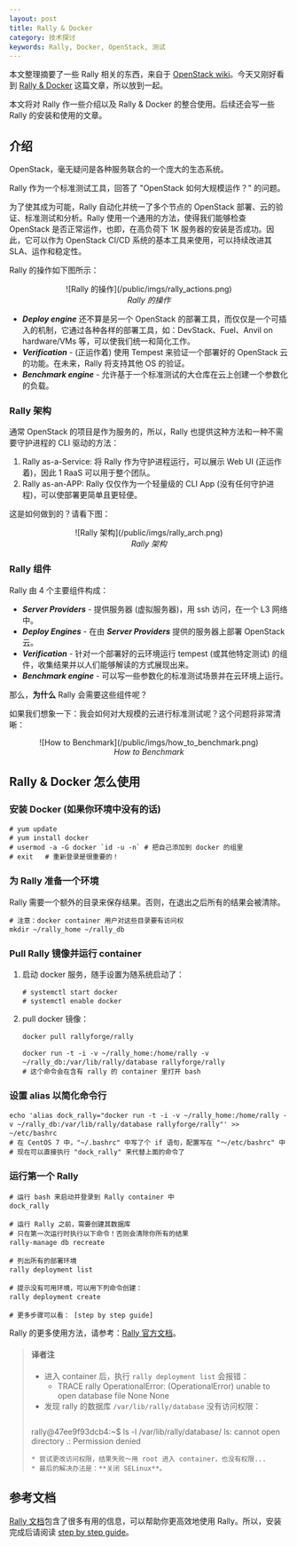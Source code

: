 ```yaml
---
layout: post
title: Rally & Docker
category: 技术探讨
keywords: Rally, Docker, OpenStack, 测试
---
```


本文整理摘要了一些 Rally 相关的东西，来自于 [OpenStack wiki](https://wiki.openstack.org/wiki/Rally)。今天又刚好看到 [Rally & Docker](https://registry.hub.docker.com/u/rallyforge/rally/) 这篇文章，所以放到一起。

本文将对 Rally 作一些介绍以及 Rally & Docker 的整合使用。后续还会写一些 Rally 的安装和使用的文章。

## 介绍

OpenStack，毫无疑问是各种服务联合的一个庞大的生态系统。

Rally 作为一个标准测试工具，回答了 "OpenStack 如何大规模运作？" 的问题。

为了使其成为可能，Rally 自动化并统一了多个节点的 OpenStack 部署、云的验证、标准测试和分析。Rally 使用一个通用的方法，使得我们能够检查 OpenStack 是否正常运作，也即，在高负荷下 1K 服务器的安装是否成功。因此，它可以作为 OpenStack CI/CD 系统的基本工具来使用，可以持续改进其 SLA、运作和稳定性。

Rally 的操作如下图所示：

<center>![Rally 的操作](/public/imgs/rally_actions.png)</center>
<center><i>Rally 的操作</i></center>

* ***Deploy engine*** 还不算是另一个 OpenStack 的部署工具，而仅仅是一个可插入的机制，它通过各种各样的部署工具，如：DevStack、Fuel、Anvil on hardware/VMs 等，可以使我们统一和简化工作。
* ***Verification*** - (正运作着) 使用 Tempest 来验证一个部署好的 OpenStack 云的功能。在未来，Rally 将支持其他 OS 的验证。
* ***Benchmark engine*** - 允许基于一个标准测试的大仓库在云上创建一个参数化的负载。

### Rally 架构

通常 OpenStack 的项目是作为服务的，所以，Rally 也提供这种方法和一种不需要守护进程的 CLI 驱动的方法：

1. Rally as-a-Service: 将 Rally 作为守护进程运行，可以展示 Web UI (正运作着)，因此 1 RaaS 可以用于整个团队。
1. Rally as-an-APP: Rally 仅仅作为一个轻量级的 CLI App (没有任何守护进程)，可以使部署更简单且更轻便。

这是如何做到的？请看下图：


<center>![Rally 架构](/public/imgs/rally_arch.png)</center>
<center><i>Rally 架构</i></center>


### Rally 组件

Rally 由 4 个主要组件构成：

* ***Server Providers*** - 提供服务器 (虚拟服务器)，用 ssh 访问，在一个 L3 网络中。
* ***Deploy Engines*** - 在由 ***Server Providers*** 提供的服务器上部署 OpenStack 云。
* ***Verification*** - 针对一个部署好的云环境运行 tempest (或其他特定测试) 的组件，收集结果并以人们能够解读的方式展现出来。
* ***Benchmark engine*** - 可以写一些参数化的标准测试场景并在云环境上运行。

那么，**为什么** Rally 会需要这些组件呢？

如果我们想象一下：我会如何对大规模的云进行标准测试呢？这个问题将非常清晰：

<center>![How to Benchmark](/public/imgs/how_to_benchmark.png)</center>
<center><i>How to Benchmark</i></center>


## Rally & Docker 怎么使用

### 安装 Docker (如果你环境中没有的话)

```
# yum update
# yum install docker
# usermod -a -G docker `id -u -n` # 把自己添加到 docker 的组里
# exit   # 重新登录是很重要的！
```

### 为 Rally 准备一个环境

Rally 需要一个额外的目录来保存结果。否则，在退出之后所有的结果会被清除。

```
# 注意：docker container 用户对这些目录要有访问权
mkdir ~/rally_home ~/rally_db
```

### Pull Rally 镜像并运行 container

1. 启动 docker 服务，随手设置为随系统启动了：

    ```
    # systemctl start docker
    # systemctl enable docker
    ```

1. pull docker 镜像：

    ```
    docker pull rallyforge/rally
    ```

    ```
    docker run -t -i -v ~/rally_home:/home/rally -v ~/rally_db:/var/lib/rally/database rallyforge/rally
    # 这个命令会在含有 rally 的 container 里打开 bash
    ```

### 设置 alias 以简化命令行

```
echo 'alias dock_rally="docker run -t -i -v ~/rally_home:/home/rally -v ~/rally_db:/var/lib/rally/database rallyforge/rally"' >> ~/etc/bashrc
# 在 CentOS 7 中，"~/.bashrc" 中写了个 if 语句，配置写在 "～/etc/bashrc" 中
# 现在可以直接执行 "dock_rally" 来代替上面的命令了
```

### 运行第一个 Rally

```
# 运行 bash 来启动并登录到 Rally container 中
dock_rally

# 运行 Rally 之前，需要创建其数据库
# 只在第一次运行时执行以下命令！否则会清除你所有的结果
rally-manage db recreate   

# 列出所有的部署环境
rally deployment list

# 提示没有可用环境，可以用下列命令创建：
rally deployment create

# 更多步骤可以看： [step by step guide]
```

Rally 的更多使用方法，请参考：[Rally 官方文档](https://rally.readthedocs.org/en/latest/tutorial/step_1_setting_up_env_and_running_benchmark_from_samples.html)。

> #### 译者注
> * 进入 container 后，执行 `rally deployment list` 会报错：
>   * TRACE rally OperationalError: (OperationalError) unable to open database file None None
> * 发现 rally 的数据库 `/var/lib/rally/database` 没有访问权限：
>   ```
> rally@47ee9f93dcb4:~$ ls -l /var/lib/rally/database/
> ls: cannot open directory .: Permission denied
>   ```
> * 尝试更改访问权限，结果失败～用 root 进入 container，也没有权限... 
>   * 最后的解决办法是：**关闭 SELinux**。



## 参考文档

[Rally 文档](https://rally.readthedocs.org/en/latest/)包含了很多有用的信息，可以帮助你更高效地使用 Rally。所以，安装完成后请阅读 [step by step guide](https://rally.readthedocs.org/en/latest/tutorial/step_1_setting_up_env_and_running_benchmark_from_samples.html)。
